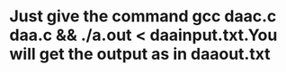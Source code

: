 # Just give the command gcc daac.c daa.c && ./a.out < daainput.txt.You will get the output as in daaout.txt
